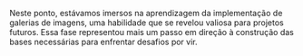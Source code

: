 Neste ponto, estávamos imersos na aprendizagem da implementação de galerias de imagens, uma habilidade que se revelou valiosa para projetos futuros. Essa fase representou mais um passo em direção à construção das bases necessárias para enfrentar desafios por vir.